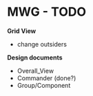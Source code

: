 MWG - TODO
===

<strong>Grid View</strong>
- change outsiders

<strong>Design documents</strong>
- Overall_View
- Commander (done?)
- Group/Component
